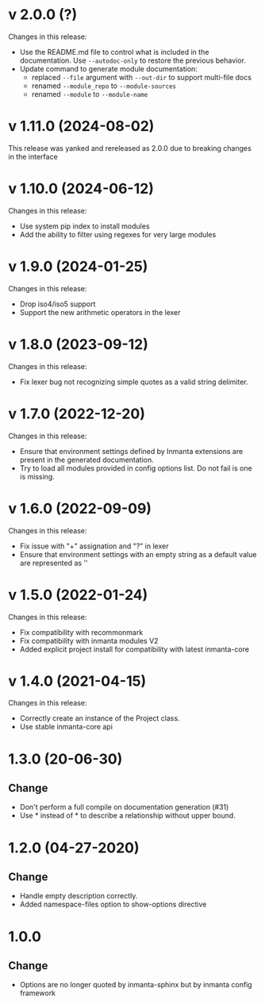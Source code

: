 # v 2.0.0 (?)
Changes in this release:
- Use the README.md file to control what is included in the documentation. Use `--autodoc-only` to restore the previous behavior.
- Update command to generate module documentation:
    - replaced `--file` argument with `--out-dir` to support multi-file docs
    - renamed `--module_repo` to `--module-sources`
    - renamed `--module` to `--module-name`

# v 1.11.0 (2024-08-02)
This release was yanked and rereleased as 2.0.0 due to breaking changes in the interface

# v 1.10.0 (2024-06-12)
Changes in this release:
- Use system pip index to install modules
- Add the ability to filter using regexes for very large modules

# v 1.9.0 (2024-01-25)
Changes in this release:
- Drop iso4/iso5 support
- Support the new arithmetic operators in the lexer

# v 1.8.0 (2023-09-12)
Changes in this release:
- Fix lexer bug not recognizing simple quotes as a valid string delimiter.

# v 1.7.0 (2022-12-20)
Changes in this release:
- Ensure that environment settings defined by Inmanta extensions are present in the generated documentation.
- Try to load all modules provided in config options list. Do not fail is one is missing.

# v 1.6.0 (2022-09-09)
Changes in this release:
- Fix issue with "+" assignation and "?" in lexer
- Ensure that environment settings with an empty string as a default value are represented as ''

# v 1.5.0 (2022-01-24)
Changes in this release:
- Fix compatibility with recommonmark
- Fix compatibility with inmanta modules V2
- Added explicit project install for compatibility with latest inmanta-core

# v 1.4.0 (2021-04-15)
Changes in this release:
 - Correctly create an instance of the Project class.
 - Use stable inmanta-core api

# 1.3.0 (20-06-30)

## Change
 - Don't perform a full compile on documentation generation (#31)
 - Use * instead of \* to describe a relationship without upper bound.

# 1.2.0 (04-27-2020)

## Change
 - Handle empty description correctly.
 - Added namespace-files option to show-options directive

# 1.0.0

## Change
 - Options are no longer quoted by inmanta-sphinx but by inmanta config framework

